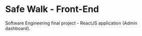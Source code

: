 # Safe Walk - Front-End

Software Engineering final project - ReactJS application (Admin dashboard).
